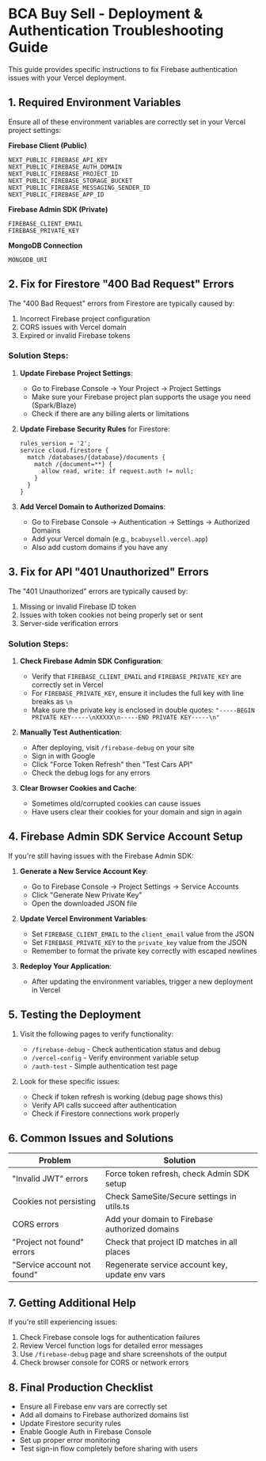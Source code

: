 # BCA Buy Sell - Deployment & Authentication Troubleshooting Guide

This guide provides specific instructions to fix Firebase authentication issues with your Vercel deployment.

## 1. Required Environment Variables

Ensure all of these environment variables are correctly set in your Vercel project settings:

**Firebase Client (Public)**
```
NEXT_PUBLIC_FIREBASE_API_KEY
NEXT_PUBLIC_FIREBASE_AUTH_DOMAIN
NEXT_PUBLIC_FIREBASE_PROJECT_ID
NEXT_PUBLIC_FIREBASE_STORAGE_BUCKET
NEXT_PUBLIC_FIREBASE_MESSAGING_SENDER_ID
NEXT_PUBLIC_FIREBASE_APP_ID
```

**Firebase Admin SDK (Private)**
```
FIREBASE_CLIENT_EMAIL
FIREBASE_PRIVATE_KEY
```

**MongoDB Connection**
```
MONGODB_URI
```

## 2. Fix for Firestore "400 Bad Request" Errors

The "400 Bad Request" errors from Firestore are typically caused by:

1. Incorrect Firebase project configuration
2. CORS issues with Vercel domain
3. Expired or invalid Firebase tokens

### Solution Steps:

1. **Update Firebase Project Settings**:
   - Go to Firebase Console → Your Project → Project Settings
   - Make sure your Firebase project plan supports the usage you need (Spark/Blaze)
   - Check if there are any billing alerts or limitations

2. **Update Firebase Security Rules** for Firestore:
   ```
   rules_version = '2';
   service cloud.firestore {
     match /databases/{database}/documents {
       match /{document=**} {
         allow read, write: if request.auth != null;
       }
     }
   }
   ```

3. **Add Vercel Domain to Authorized Domains**:
   - Go to Firebase Console → Authentication → Settings → Authorized Domains
   - Add your Vercel domain (e.g., `bcabuysell.vercel.app`)
   - Also add custom domains if you have any

## 3. Fix for API "401 Unauthorized" Errors

The "401 Unauthorized" errors are typically caused by:

1. Missing or invalid Firebase ID token
2. Issues with token cookies not being properly set or sent
3. Server-side verification errors

### Solution Steps:

1. **Check Firebase Admin SDK Configuration**:
   - Verify that `FIREBASE_CLIENT_EMAIL` and `FIREBASE_PRIVATE_KEY` are correctly set in Vercel
   - For `FIREBASE_PRIVATE_KEY`, ensure it includes the full key with line breaks as `\n`
   - Make sure the private key is enclosed in double quotes: `"-----BEGIN PRIVATE KEY-----\nXXXXX\n-----END PRIVATE KEY-----\n"`

2. **Manually Test Authentication**:
   - After deploying, visit `/firebase-debug` on your site
   - Sign in with Google
   - Click "Force Token Refresh" then "Test Cars API"
   - Check the debug logs for any errors

3. **Clear Browser Cookies and Cache**:
   - Sometimes old/corrupted cookies can cause issues
   - Have users clear their cookies for your domain and sign in again

## 4. Firebase Admin SDK Service Account Setup

If you're still having issues with the Firebase Admin SDK:

1. **Generate a New Service Account Key**:
   - Go to Firebase Console → Project Settings → Service Accounts
   - Click "Generate New Private Key"
   - Open the downloaded JSON file

2. **Update Vercel Environment Variables**:
   - Set `FIREBASE_CLIENT_EMAIL` to the `client_email` value from the JSON
   - Set `FIREBASE_PRIVATE_KEY` to the `private_key` value from the JSON
   - Remember to format the private key correctly with escaped newlines

3. **Redeploy Your Application**:
   - After updating the environment variables, trigger a new deployment in Vercel

## 5. Testing the Deployment

1. Visit the following pages to verify functionality:
   - `/firebase-debug` - Check authentication status and debug
   - `/vercel-config` - Verify environment variable setup
   - `/auth-test` - Simple authentication test page

2. Look for these specific issues:
   - Check if token refresh is working (debug page shows this)
   - Verify API calls succeed after authentication
   - Check if Firestore connections work properly

## 6. Common Issues and Solutions

| Problem | Solution |
|---------|----------|
| "Invalid JWT" errors | Force token refresh, check Admin SDK setup |
| Cookies not persisting | Check SameSite/Secure settings in utils.ts |
| CORS errors | Add your domain to Firebase authorized domains |
| "Project not found" errors | Check that project ID matches in all places |
| "Service account not found" | Regenerate service account key, update env vars |

## 7. Getting Additional Help

If you're still experiencing issues:

1. Check Firebase console logs for authentication failures
2. Review Vercel function logs for detailed error messages
3. Use `/firebase-debug` page and share screenshots of the output
4. Check browser console for CORS or network errors

## 8. Final Production Checklist

- Ensure all Firebase env vars are correctly set
- Add all domains to Firebase authorized domains list
- Update Firestore security rules
- Enable Google Auth in Firebase Console
- Set up proper error monitoring
- Test sign-in flow completely before sharing with users 